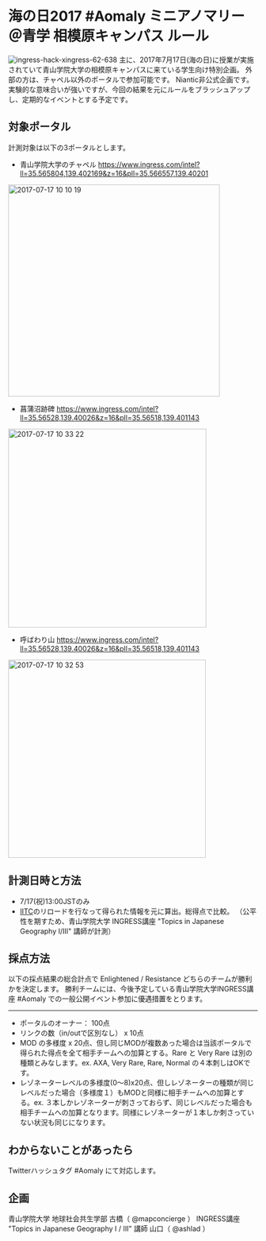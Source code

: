 # 海の日2017 #Aomaly ミニアノマリー＠青学 相模原キャンパス ルール
![ingress-hack-xingress-62-638](https://user-images.githubusercontent.com/416977/28253249-8e261718-6adc-11e7-9c71-2bd1d1654d09.jpg)
主に、2017年7月17日(海の日)に授業が実施されていて青山学院大学の相模原キャンパスに来ている学生向け特別企画。
外部の方は、チャペル以外のポータルで参加可能です。 Niantic非公式企画です。実験的な意味合いが強いですが、今回の結果を元にルールをブラッシュアップし、定期的なイベントとする予定です。



## 対象ポータル
計測対象は以下の3ポータルとします。
* 青山学院大学のチャペル
https://www.ingress.com/intel?ll=35.565804,139.402169&z=16&pll=35.566557,139.40201
<img width="427" alt="2017-07-17 10 10 19" src="https://user-images.githubusercontent.com/416977/28253190-9eb7ae3a-6adb-11e7-9189-f7ec6c0fdf34.png">

* 菖蒲沼跡碑
https://www.ingress.com/intel?ll=35.56528,139.40026&z=16&pll=35.56518,139.401143
<img width="400" alt="2017-07-17 10 33 22" src="https://user-images.githubusercontent.com/416977/28253188-97da6fda-6adb-11e7-8a8d-11d73c68e000.png">

* 呼ばわり山
https://www.ingress.com/intel?ll=35.56528,139.40026&z=16&pll=35.56518,139.401143
<img width="399" alt="2017-07-17 10 32 53" src="https://user-images.githubusercontent.com/416977/28253191-a6bee9e0-6adb-11e7-842d-ce1c6f3b8b0c.png">


## 計測日時と方法
* 7/17(祝)13:00JSTのみ
* [IITC](https://iitc.me/)のリロードを行なって得られた情報を元に算出。総得点で比較。
（公平性を期すため、青山学院大学 INGRESS講座 "Topics in Japanese Geography I/III" 講師が計測）


## 採点方法
以下の採点結果の総合計点で Enlightened / Resistance どちらのチームが勝利かを決定します。
勝利チームには、今後予定している青山学院大学INGRESS講座 #Aomaly での一般公開イベント参加に優遇措置をとります。

---
* ポータルのオーナー： 100点
* リンクの数（in/outで区別なし） x 10点
* MOD の多様度 x 20点、但し同じMODが複数あった場合は当該ポータルで得られた得点を全て相手チームへの加算とする。Rare と Very Rare は別の種類とみなします。ex. AXA, Very Rare, Rare, Normal の４本刺しはOKです。
* レゾネーターレベルの多様度(0〜8)x20点、但しレゾネーターの種類が同じレベルだった場合（多様度１）もMODと同様に相手チームへの加算とする。ex. ３本しかレゾネーターが刺さっておらず、同じレベルだった場合も相手チームへの加算となります。同様にレゾネーターが１本しか刺さっていない状況も同じになります。


## わからないことがあったら
Twitterハッシュタグ #Aomaly にて対応します。


## 企画
青山学院大学 地球社会共生学部 古橋（ @mapconcierge ）
INGRESS講座 "Topics in Japanese Geography I / III" 講師 山口（ @ashlad ） 
